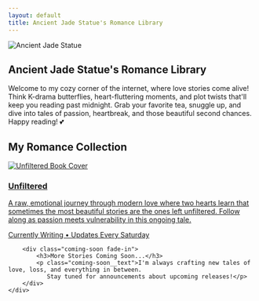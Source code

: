 ```yaml
---
layout: default
title: Ancient Jade Statue's Romance Library
---
```


<section class="hero">
    <img src="{{ '/assets/statue.jpeg' | relative_url }}" alt="Ancient Jade Statue" class="img-author">
    <h1 class="title title--hero">Ancient Jade Statue's Romance Library</h1>
    <p class="subtitle subtitle--hero">
        Welcome to my cozy corner of the internet, where love stories come alive! 
        Think K-drama butterflies, heart-fluttering moments, and plot twists that'll 
        keep you reading past midnight. Grab your favorite tea, snuggle up, and dive 
        into tales of passion, heartbreak, and those beautiful second chances. 
        Happy reading! 💕
    </p>
</section>

<section class="section">
    <h2 class="title title--section">My Romance Collection</h2>
    <div class="grid grid--books">
        <a href="{{ '/books/unfiltered/unfiltered.html' | relative_url }}" class="card card--book fade-in hover-lift">
            <img src="{{ '/assets/unfiltered.jpeg' | relative_url }}" alt="Unfiltered Book Cover" class="card__cover">
            <div class="card__content">
                <h3 class="title title--book">Unfiltered</h3>
                <p class="card__description">
                    A raw, emotional journey through modern love where two hearts learn that 
                    sometimes the most beautiful stories are the ones left unfiltered. 
                    Follow along as passion meets vulnerability in this ongoing tale.
                </p>
                <div class="badge badge--status">
                    Currently Writing • Updates Every Saturday
                </div>
            </div>
        </a>

        <div class="coming-soon fade-in">
            <h3>More Stories Coming Soon...</h3>
            <p class="coming-soon__text">I'm always crafting new tales of love, loss, and everything in between. 
               Stay tuned for announcements about upcoming releases!</p>
        </div>
    </div>
</section>
